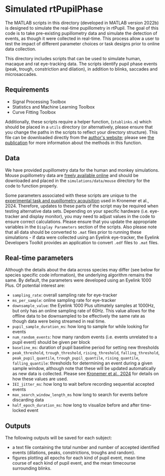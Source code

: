 # Simulated rtPupilPhase

The MATLAB scripts in this directory (developed in MATLAB version 2022b) is designed to simulate the real-time pupillometry in rtPupil. The goal of this code is to take pre-existing pupillometry data and simulate the detection of events, as though it were collected in real-time. This process allow a user to test the impact of different parameter choices or task designs prior to online data collection.

This directory includes scripts that can be used to simulate human, macaque and rat eye-tracking data. The scripts identify pupil phase events (peak, trough, constriction and dilation), in addition to blinks, saccades and microsaccades.

## Requirements

- Signal Processing Toolbox
- Statistics and Machine Learning Toolbox
- Curve Fitting Toolbox

Additionally, these scripts require a helper function, (`stublinks.m`) which should be placed in a `utils` directory (or alternatively, please ensure that you change the paths in the scripts to reflect your directory structure). This file can be downloaded directly from the [author's website](https://sites.pitt.edu/~gsiegle/); please see [the publication](https://www.sciencedirect.com/science/article/abs/pii/S1053811903002982?via%3Dihub) for more information about the methods in this function.

## Data

We have provided pupillometry data for the human and monkey simulations. Mouse pupillometry data are [freely available online](https://www.sciencedirect.com/science/article/pii/S2211124723005387) and should be downloaded and placed in the `simulations/data/mouse` directory for the code to function properly.

Some parameters associated with these scripts are unique to the [experimental task and pupillometry acquisition](https://github.com/nimh-sfim/rtPupilPhase/tree/main/rtPupilPhase) used in Kronemer et al., 2024. Therefore, updates to these parts of the script may be required when testing alternative data sets. Depending on your specific hardware (i.e. eye-tracker and display monitor), you may need to adjust values in the code to ensure correct calculations. Please ensure that you update the appropriate variables in the `Display Parameters` section of the scripts. Also please note that all data should be converted to `.mat` files prior to running these simulations - if data were collected using an Eyelink eye-tracker, the Eyelink Developers Toolkit provides an application to convert `.edf` files to `.mat` files.

## Real-time parameters

Although the details about the data across species may differ (see below for species specific code information), the underlying algorithm remains the same. By default, the parameters were developed using an Eyelink 1000 Plus. Of potential interest are:

- `sampling_rate`: overall sampling rate for eye-tracker
- `ms_per_sample`: online sampling rate for eye-tracker
- `downsample_value`: the Eyelink 1000 Plus ultimately samples at 1000Hz, but only has an online sampling rate of 60Hz. This value allows for the offline data to be downsampled to be effectively the same rate as though data were being streamed in real time.
- `pupil_sample_duration_ms`: how long to sample for while looking for events
- `num_random_events`: how many random events (i.e. events unrelated to a pupil event) should be given per block
- `baseline_ms`: duration of pupil baseline period for setting new thresholds
- `peak_threshold`, `trough_threshold`, `rising_threshold`, `falling_threshold`, `peak_pupil_quantile`, `trough_pupil_quantile`, `rising_quantile`, `falling_quantile`: thresholds for determining an event during a given sample window, although note that these will be updated automatically as new data is collected. Please see [Kronemer et al., 2024](link) for details on how these values are used.
- `IEI_jitter_ms`: how long to wait before recording sequential accepted events
- `max_search_window_length_ms` how long to search for events before discarding data
- `half_epoch_duration_ms`: how long to visualize before and after time-locked event

## Outputs

The following outputs will be saved for each subject:

- a text file containing the total number and number of accepted identified events (dilations, peaks, constrictions, troughs and random).
- figures plotting all epochs for each kind of pupil event, mean time course of each kind of pupil event, and the mean timecourse surrounding blinks.
